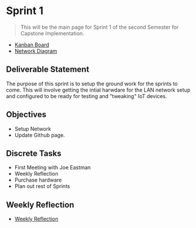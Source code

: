 # Sprint 1
> This will be the main page for Sprint 1 of the second Semester for Capstone Implementation.

* [Kanban Board](https://github.com/users/seabar24/projects/3)
* [Network Diagram]()

## Deliverable Statement
The purpose of this sprint is to setup the ground work for the sprints to come. This will involve getting the intial harwdare for the LAN network setup and configured to be ready for testing and "tweaking" IoT devices. 
## Objectives
- Setup Network
- Update Github page.
## Discrete Tasks
- First Meeting with Joe Eastman
- Weekly Reflection
- Purchase hardware
- Plan out rest of Sprints

## Weekly Reflection
- [Weekly Reflection](https://github.com/seabar24/Capstone/wiki/Weekly-Reflection)
